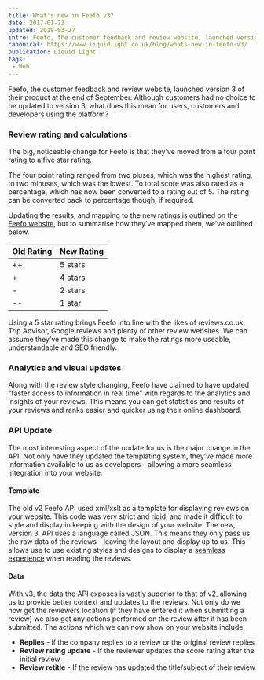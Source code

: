 ```yaml
---
title: What's new in Feefo v3?
date: 2017-01-23
updated: 2019-03-27
intro: Feefo, the customer feedback and review website, launched version 3 of their product at the end of September. Although customers had no choice to be updated to version 3, what does this ...
canonical: https://www.liquidlight.co.uk/blog/whats-new-in-feefo-v3/
publication: Liquid Light
tags:
 - Web
---
```


<p>Feefo, the customer feedback and review website, launched version 3 of their product at the end of September. Although customers had no choice to be updated to version 3, what does this mean for users, customers and developers using the platform?&nbsp; </p>
<h3>Review rating and calculations</h3>
<p>The big, noticeable change for Feefo is that they’ve moved from a four point rating to a five star rating. </p>
<p>The four point rating ranged from two pluses, which was the highest rating, to two minuses, which was the lowest. To total score was also rated as a percentage, which has now been converted to a rating out of 5. The rating can be converted back to percentage though, if required. </p>
<p>Updating the results, and mapping to the new ratings is outlined on the <a href="https://support.feefo.com/support/solutions/articles/8000042936-mapping-four-point-scores-to-a-five-star-rating-" target="_blank">Feefo website</a>, but to summarise how they’ve mapped them, we’ve outlined below.</p>
<div class="container"> <table class="contentAlignmentLeft"><thead><tr><th>Old Rating</th><th>New Rating</th></tr></thead><tbody><tr><td data-title="Old Rating">++</td><td data-title="New Rating">5 stars</td></tr><tr><td data-title="Old Rating">+</td><td data-title="New Rating">4 stars</td></tr><tr><td data-title="Old Rating">-</td><td data-title="New Rating">2 stars</td></tr><tr><td data-title="Old Rating">--</td><td data-title="New Rating">1 star</td></tr></tbody> </table></div>
<div class="container"><p>Using a 5 star rating brings Feefo into line with the likes of reviews.co.uk, Trip Advisor, Google reviews and plenty of other review websites. We can assume they’ve made this change to make the ratings more useable, understandable and SEO friendly. </p> <h3>Analytics and visual updates</h3> <p>Along with the review style changing, Feefo have claimed to have updated “faster access to information in real time” with regards to the analytics and insights of your reviews. This means you can get statistics and results of your reviews and ranks easier and quicker using their online dashboard. </p> <p> </p> <h3>API Update</h3> <p>The most interesting aspect of the update for us is the major change in the API. Not only have they updated the templating system, they’ve made more information available to us as developers - allowing a more seamless integration into your website. </p> <h4>Template</h4> <p>The old v2 Feefo API used xml/xslt as a template for displaying reviews on your website. This code was very strict and rigid, and made it difficult to style and display in keeping with the design of your website. The new, version 3, API uses a language called JSON. This means they only pass us the raw data of the reviews - leaving the layout and display up to us. This allows use to use existing styles and designs to display a <a href="http://www.sjahealthinsurance.com/about/testimonials/feefo-testimonials/" target="_blank">seamless experience</a> when reading the reviews. </p> <h4>Data</h4> <p>With v3, the data the API exposes is vastly superior to that of v2, allowing us to provide better context and updates to the reviews. Not only do we now get the reviewers location (if they have entered it when submitting a review) we also get any actions performed on the review after it has been submitted. The actions which we can now show on your website include:</p><ul><li><strong>Replies</strong> - if the company replies to a review or the original review replies</li><li><strong>Review rating update</strong> - If the reviewer updates the score rating after the initial review</li><li><strong>Review retitle</strong> - If the review has updated the title/subject of their review</li></ul></div>
